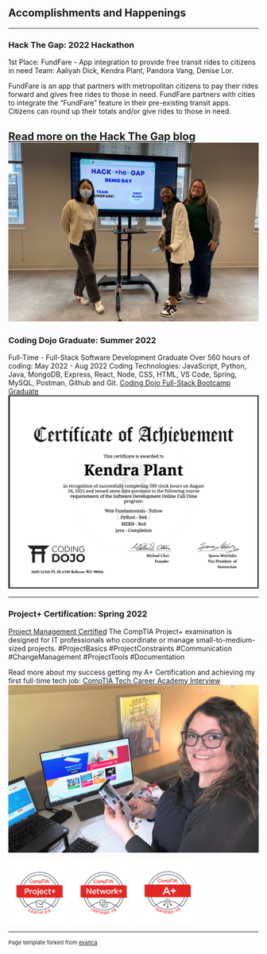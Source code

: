 ## Accomplishments and Happenings
---

### Hack The Gap: 2022 Hackathon 

1st Place: FundFare - App integration to provide free transit rides to citizens in need Team: Aaliyah Dick, Kendra Plant, Pandora Vang, Denise Lor. 

FundFare is an app that partners with metropolitan citizens to pay their rides forward and gives free rides to those in need. FundFare partners with cities to integrate the “FundFare” feature in their pre-existing transit apps. Citizens can round up their totals and/or give rides to those in need.

[Read more on the Hack The Gap blog](https://www.hackthegap.com/blog/hackathon-fall-2022)
<img src="images/hack the gap hackathon first place winners.png?raw=true"/>
---

### Coding Dojo Graduate: Summer 2022

Full-Time - Full-Stack Software Development Graduate
Over 560 hours of coding: May 2022 - Aug 2022
Coding Technologies: JavaScript, Python, Java, MongoDB, Express, React, Node, CSS, HTML, VS Code, Spring, MySQL, Postman, Github and Git.
[Coding Dojo Full-Stack Bootcamp Graduate](kendrastic.github.io/coding_bootcamp)
<img src="images/dojo diploma.png?raw=true"/>

---

### Project+ Certification: Spring 2022

[Project Management Certified](kendrastic.github.io/project_management)
The CompTIA Project+ examination is designed for IT professionals who coordinate or manage small-to-medium-sized projects. 
#ProjectBasics #ProjectConstraints #Communication #ChangeManagement #ProjectTools #Documentation

Read more about my success getting my A+ Certification and achieving my first full-time tech job:
[CompTIA Tech Career Academy Interview](https://www.comptiatech.org/blog/arts-manager-turns-it-pro?fbclid=IwAR07zIm4PXz0k2RCdRTz_ZCJH0QBpe75Ggo7h8754jv-9we9qxHlbnBNao4)
<img src="images/kendra-plant-raspberrypi.jpg?raw=true"/>

<img src="images/ProjectPlus_logo.jpg?raw=true" alt="CompTIA Project+ Certified" width="125"/>
<img src="images/NetworkPlus_logo.jpg?raw=true" alt="CompTIA Network+ Certified" width="125"/>
<img src="images/Aplus_logo.jpg?raw=true" alt="CompTIA A+ Certified" width="125"/>

---
<p style="font-size:11px">Page template forked from <a href="https://github.com/evanca/quick-portfolio">evanca</a></p>
<!-- Remove above link if you don't want to attibute -->
